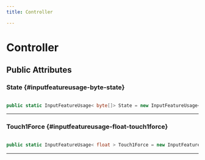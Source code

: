 ```yaml
---
title: Controller

---
```


# Controller










## Public Attributes

### State {#inputfeatureusage-byte-state}

```csharp

public static InputFeatureUsage< byte[]> State = new InputFeatureUsage<byte[]>("MLInputControllerState");

```






-----------

### Touch1Force {#inputfeatureusage-float-touch1force}

```csharp

public static InputFeatureUsage< float > Touch1Force = new InputFeatureUsage<float>("MLControllerTouch1Force");

```






-----------

